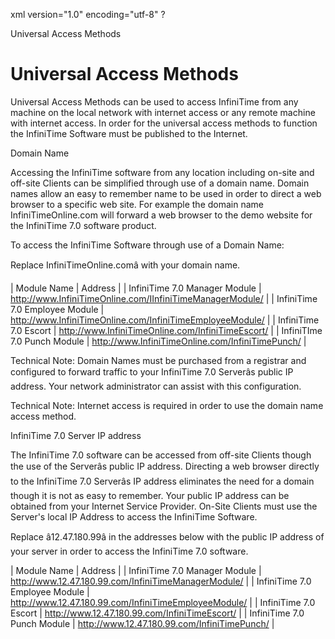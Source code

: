 xml version="1.0" encoding="utf-8" ?





Universal Access Methods




# Universal Access Methods

Universal Access Methods
can be used to access InfiniTime
from any machine on the local network with internet access or any remote
machine with internet access. In order for the universal access methods
to function the InfiniTime
Software must be published to the Internet.

Domain Name

Accessing the InfiniTime
software from any location including on-site and off-site Clients can
be simplified through use of a domain name. Domain names allow an easy
to remember name to be used in order to direct a web browser to a specific
web site. For example the domain name InfiniTimeOnline.com
will forward a web browser to the demo website for the InfiniTime 7.0 software product.

To access the InfiniTime
Software through use of a Domain Name:

Replace InfiniTimeOnline.comâ
with your domain name.

| Module Name | Address |
| InfiniTime 7.0 Manager Module | http://www.InfiniTimeOnline.com/IInfiniTimeManagerModule/ |
| InfiniTime 7.0 Employee Module | http://www.InfiniTimeOnline.com/InfiniTimeEmployeeModule/ |
| InfiniTime 7.0 Escort | http://www.InfiniTimeOnline.com/InfiniTimeEscort/ |
| InfiniTIme 7.0 Punch Module | http://www.InfiniTimeOnline.com/InfiniTimePunch/ |

Technical Note:
Domain Names must be purchased from a registrar and configured to forward
traffic to your InfiniTime 7.0 Serverâs public IP address. Your network
administrator can assist with this configuration.

Technical Note: Internet access is required in
order to use the domain name access method.

InfiniTime
7.0 Server IP address

The InfiniTime 7.0 software
can be accessed from off-site Clients though the use of the Serverâs public
IP address. Directing a web browser directly to the InfiniTime
7.0 Serverâs IP address eliminates the need for a domain though it is
not as easy to remember. Your public IP address can be obtained from your
Internet Service Provider. On-Site Clients must use the Server's local
IP Address to access the InfiniTime
Software.

Replace â12.47.180.99â in the addresses below with the public IP address
of your server in order to access the InfiniTime
7.0 software.

| Module Name | Address |
| InfiniTime 7.0 Manager Module | http://www.12.47.180.99.com/InfiniTimeManagerModule/ |
| InfiniTime 7.0 Employee Module | http://www.12.47.180.99.com/InfiniTimeEmployeeModule/ |
| InfiniTime 7.0 Escort | http://www.12.47.180.99.com/InfiniTimeEscort/ |
| InfiniTime 7.0 Punch Module | http://www.12.47.180.99.com/InfiniTimePunch/ |